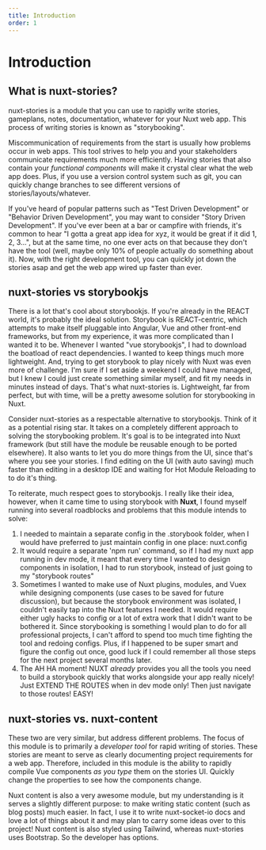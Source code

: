 ```yaml
---
title: Introduction
order: 1
---
```


# Introduction

## What is nuxt-stories?

nuxt-stories is a module that you can use to rapidly write stories, gameplans, notes, documentation, whatever for your Nuxt web app. This process of writing stories is known as "storybooking". 

Miscommunication of requirements from the start is usually how problems occur in web apps. This tool strives to help you and your stakeholders communicate requirements much more efficiently. Having stories that also contain your *functional components* will make it crystal clear what the web app does. Plus, if you use a version control system such as git, you can quickly change branches to see different versions of stories/layouts/whatever.

If you've heard of popular patterns such as "Test Driven Development" or "Behavior Driven Development", you may want to consider "Story Driven Development". If you've ever been at a bar or campfire with friends, it's common to hear "I gotta a great app idea for xyz, it would be great if it did 1, 2, 3...", but at the same time, no one ever acts on that because they don't have the tool (well, maybe only 10% of people actually do something about it). Now, with the right development tool, you can quickly jot down the stories asap and get the web app wired up faster than ever. 

## nuxt-stories vs storybookjs

There is a lot that's cool about storybookjs. If you're already in the REACT world, it's probably the ideal solution. Storybook is REACT-centric, which attempts to make itself pluggable into Angular, Vue and other front-end frameworks, but from my experience, it was more complicated than I wanted it to be. Whenever I wanted "vue storybookjs", I had to download the boatload of react dependencies. I wanted to keep things much more lightweight. And, trying to get storybook to play nicely with Nuxt was even more of challenge. I'm sure if I set aside a weekend I could have managed, but I knew I could just create something similar myself, and fit my needs in minutes instead of days. That's what nuxt-stories is. Lightweight, far from perfect, but with time, will be a pretty awesome solution for storybooking in Nuxt.

Consider nuxt-stories as a respectable alternative to storybookjs. Think of it as a potential rising star. It takes on a completely different approach to solving the storybooking problem. It's goal is to be integrated into Nuxt framework (but still have the module be reusable enough to be ported elsewhere). It also wants to let you do more things from the UI, since that's where you see your stories. I find editing on the UI (with auto saving) much faster than editing in a desktop IDE and waiting for Hot Module Reloading to to do it's thing. 

To reiterate, much respect goes to storybookjs. I really like their idea, however, when it came time to using storybook with **Nuxt**, I found myself running into several roadblocks and problems that this module intends to solve:

1. I needed to maintain a separate config in the .storybook folder, when I would have preferred to just maintain config in one place: nuxt.config
2. It would require a separate 'npm run' command, so if I had my nuxt app running in dev mode, it meant that every time I wanted to design components in isolation, I had to run storybook, instead of just going to my "storybook routes"
3. Sometimes I wanted to make use of Nuxt plugins, modules, and Vuex while designing components (use cases to be saved for future discussion), but because the storybook environment was isolated, I couldn't easily tap into the Nuxt features I needed. It would require either ugly hacks to config or a lot of extra work that I didn't want to be bothered it. Since storybooking is something I would plan to do for all professional projects, I can't afford to spend too much time fighting the tool and redoing configs. Plus, if I happened to be super smart and figure the config out once, good luck if I could remember all those steps for the next project several months later.
4. The AH HA moment! NUXT _already_ provides you all the tools you need to build a storybook quickly that works alongside your app really nicely! Just EXTEND THE ROUTES when in dev mode only! Then just navigate to those routes! EASY!

## nuxt-stories vs. nuxt-content

These two are very similar, but address different problems. The focus of this module is to primarily a *developer tool* for rapid writing of stories. These stories are meant to serve as clearly documenting project requirements for a web app. Therefore, included in this module is the ability to rapidly compile Vue components *as you type* them on the stories UI. Quickly change the properties to see how the components change.

Nuxt content is also a very awesome module, but my understanding is it serves a slightly different purpose: to make writing static content (such as blog posts) much easier. In fact, I use it to write nuxt-socket-io docs and love a lot of things about it and may plan to carry some ideas over to this project! Nuxt content is also styled using Tailwind, whereas nuxt-stories uses Bootstrap. So the developer has options. 


